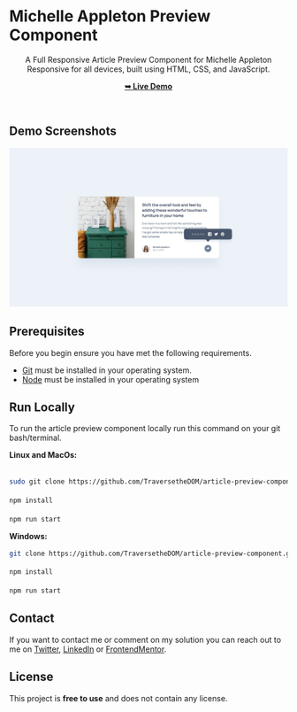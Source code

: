 # Michelle Appleton Preview Component


<div align="center">

  A Full Responsive Article Preview Component for Michelle Appleton<br />Responsive for all devices, built using HTML, CSS, and JavaScript.

  <a href="https://michelle-appleton-preview-article.netlify.app/"><strong>➥ Live Demo</strong></a>

</div>

<br />


## Demo Screenshots

![demo_preview.jpeg](/images/demo_preview.jpeg)

## Prerequisites

Before you begin ensure you have met the following requirements. 

- [Git](https://git-scm.com/) must be installed in your operating system.
- [Node](https://nodejs.org/en) must be installed in your operating system

## Run Locally

To run the article preview component locally run this command on your git bash/terminal. 

**Linux and MacOs:**

```bash

sudo git clone https://github.com/TraversetheDOM/article-preview-component.git

npm install 

npm run start
```

**Windows:**

```bash
git clone https://github.com/TraversetheDOM/article-preview-component.git

npm install 

npm run start
```

## Contact

If you want to contact me or comment on my solution you can reach out to me on [Twitter](https://twitter.com/_TraverseDOM), [LinkedIn](https://www.linkedin.com/in/ikuomola-stephen/) or [FrontendMentor](https://www.frontendmentor.io/profile/TraversetheDOM). 

## License

This project is **free to use** and does not contain any license.